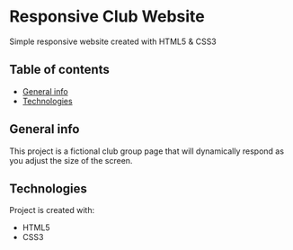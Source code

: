 # Responsive Club Website

Simple responsive website created with HTML5 & CSS3

## Table of contents
* [General info](#general-info)
* [Technologies](technologies)

## General info
This project is a fictional club group page that will dynamically respond as you adjust the size of the screen.

## Technologies
Project is created with:
* HTML5
* CSS3